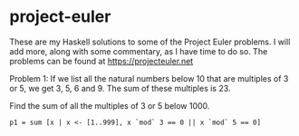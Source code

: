 # project-euler
These are my Haskell solutions to some of the Project Euler problems. I will add more, along with some commentary, as I have time to do so. The problems can be found at https://projecteuler.net

Problem 1: 
If we list all the natural numbers below 10 that are multiples of 3 or 5, we get 3, 5, 6 and 9. The sum of these multiples is 23.

Find the sum of all the multiples of 3 or 5 below 1000.

```
p1 = sum [x | x <- [1..999], x `mod` 3 == 0 || x `mod` 5 == 0]
```
